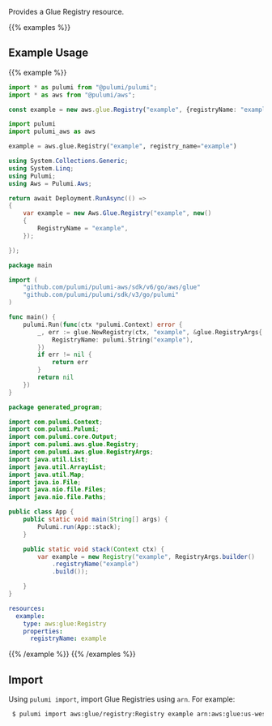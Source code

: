 Provides a Glue Registry resource.

{{% examples %}}
## Example Usage
{{% example %}}

```typescript
import * as pulumi from "@pulumi/pulumi";
import * as aws from "@pulumi/aws";

const example = new aws.glue.Registry("example", {registryName: "example"});
```
```python
import pulumi
import pulumi_aws as aws

example = aws.glue.Registry("example", registry_name="example")
```
```csharp
using System.Collections.Generic;
using System.Linq;
using Pulumi;
using Aws = Pulumi.Aws;

return await Deployment.RunAsync(() => 
{
    var example = new Aws.Glue.Registry("example", new()
    {
        RegistryName = "example",
    });

});
```
```go
package main

import (
	"github.com/pulumi/pulumi-aws/sdk/v6/go/aws/glue"
	"github.com/pulumi/pulumi/sdk/v3/go/pulumi"
)

func main() {
	pulumi.Run(func(ctx *pulumi.Context) error {
		_, err := glue.NewRegistry(ctx, "example", &glue.RegistryArgs{
			RegistryName: pulumi.String("example"),
		})
		if err != nil {
			return err
		}
		return nil
	})
}
```
```java
package generated_program;

import com.pulumi.Context;
import com.pulumi.Pulumi;
import com.pulumi.core.Output;
import com.pulumi.aws.glue.Registry;
import com.pulumi.aws.glue.RegistryArgs;
import java.util.List;
import java.util.ArrayList;
import java.util.Map;
import java.io.File;
import java.nio.file.Files;
import java.nio.file.Paths;

public class App {
    public static void main(String[] args) {
        Pulumi.run(App::stack);
    }

    public static void stack(Context ctx) {
        var example = new Registry("example", RegistryArgs.builder()        
            .registryName("example")
            .build());

    }
}
```
```yaml
resources:
  example:
    type: aws:glue:Registry
    properties:
      registryName: example
```
{{% /example %}}
{{% /examples %}}

## Import

Using `pulumi import`, import Glue Registries using `arn`. For example:

```sh
 $ pulumi import aws:glue/registry:Registry example arn:aws:glue:us-west-2:123456789012:registry/example
```
 